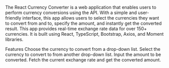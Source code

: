 The React Currency Converter is a web application that enables users to perform currency conversions using the API. With a simple and user-friendly interface, this app allows users to select the currencies they want to convert from and to, specify the amount, and instantly get the converted result. This app provides real-time exchange rate data for over 150+ currencies. It is built using React, TypeScript, Bootstrap, Axios, and Moment libraries.


Features
Choose the currency to convert from a drop-down list.
Select the currency to convert to from another drop-down list.
Input the amount to be converted.
Fetch the current exchange rate and get the converted amount.
